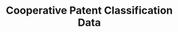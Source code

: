 ---
bigquery: https://console.cloud.google.com/bigquery?p=patents-public-data&d=cpc&page=dataset
citation: '“Cooperative Patent Classification” by the EPO and USPTO, for public use. '
contributors: EPO, USPTO
cost: None
description: Cooperative Patent Classification Data contains the scheme and definitions
  of the Cooperative Patent Classification system for classifying patent documents.
  The CPC is the result of a partnership between the EPO and the USPTO in their joint
  effort to develop a common, internationally compatible classification system for
  technical documents, in particular patent publications, which will be used by both
  offices in the patent granting process
documentation: https://www.cooperativepatentclassification.org/cpcSchemeAndDefinitions
last_edit: 04/10/2022, 20:23:54
location: https://www.cooperativepatentclassification.org/index
maintained_by: USPTO, EPO
schema_fields:
- status
- breakdown_code
- limiting_references
- child_groups
- ipc_concordant
- title_full
- children
- not_allocatable
- synonyms
- sizeCache
- breakdownCode
- titleFull
- parents
- childGroups
- applicationReferences
- date_revised
- additional_only
- residual_references
- ipcConcordant
- application_references
- titlePart
- glossary
- dateRevised
- residualReferences
- level
- limitingReferences
- informativeReferences
- informative_references
- definition
- title_part
- symbol
- notAllocatable
shortname: cooperative_patent_classification
tags:
- patents
- science
title: Cooperative Patent Classification Data
uuid: 984374a7-16e9-4b35-9445-458daceb01bf
---